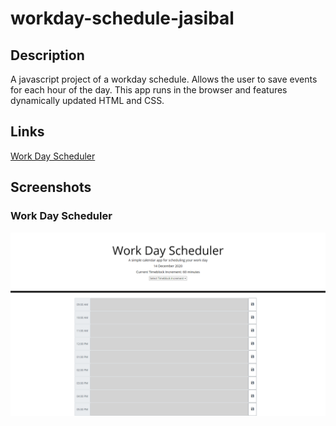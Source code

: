 # workday-schedule-jasibal

## Description

A javascript project of a workday schedule. Allows the user to save events for each hour of the day. This app runs in the browser and features dynamically updated HTML and CSS.

## Links

[Work Day Scheduler](https://vicryt8.github.io/workday-schedule-jasibal/)

## Screenshots

### Work Day Scheduler

![Quiz start screenshot](dist/assets/work-day-scheduler-screenshot.png)
